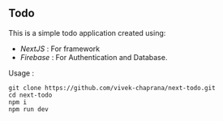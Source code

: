 ## Todo

This is a simple todo application created using:

- _NextJS_ : For framework
- _Firebase_ : For Authentication and Database.

Usage :

```
git clone https://github.com/vivek-chaprana/next-todo.git
cd next-todo
npm i
npm run dev
```
